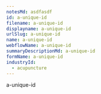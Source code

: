 ```yaml
---
notesMd: asdfasdf
id: a-unique-id
filename: a-unique-id
displayname: a-unique-id
urlSlug: a-unique-id
name: a-unique-id
webflowName: a-unique-id
summaryDescriptionMd: a-unique-id
formName: a-unique-id
industryId:
  - acupuncture
---
```

a-unique-id